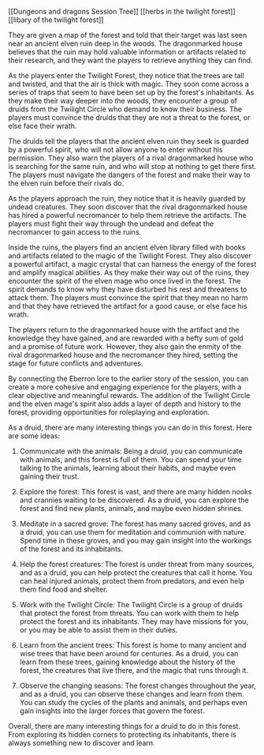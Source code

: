 [[Dungeons and dragons Session Tree]]
[[herbs in the twilight forest]]
[[libary of the twilight forest]]


 They are given a map of the forest and told that their target was last seen near an ancient elven ruin deep in the woods. The dragonmarked house believes that the ruin may hold valuable information or artifacts related to their research, and they want the players to retrieve anything they can find.

As the players enter the Twilight Forest, they notice that the trees are tall and twisted, and that the air is thick with magic. They soon come across a series of traps that seem to have been set up by the forest's inhabitants. As they make their way deeper into the woods, they encounter a group of druids from the Twilight Circle who demand to know their business. The players must convince the druids that they are not a threat to the forest, or else face their wrath.

The druids tell the players that the ancient elven ruin they seek is guarded by a powerful spirit, who will not allow anyone to enter without his permission. They also warn the players of a rival dragonmarked house who is searching for the same ruin, and who will stop at nothing to get there first. The players must navigate the dangers of the forest and make their way to the elven ruin before their rivals do.

As the players approach the ruin, they notice that it is heavily guarded by undead creatures. They soon discover that the rival dragonmarked house has hired a powerful necromancer to help them retrieve the artifacts. The players must fight their way through the undead and defeat the necromancer to gain access to the ruins.

Inside the ruins, the players find an ancient elven library filled with books and artifacts related to the magic of the Twilight Forest. They also discover a powerful artifact, a magic crystal that can harness the energy of the forest and amplify magical abilities. As they make their way out of the ruins, they encounter the spirit of the elven mage who once lived in the forest. The spirit demands to know why they have disturbed his rest and threatens to attack them. The players must convince the spirit that they mean no harm and that they have retrieved the artifact for a good cause, or else face his wrath.

The players return to the dragonmarked house with the artifact and the knowledge they have gained, and are rewarded with a hefty sum of gold and a promise of future work. However, they also gain the enmity of the rival dragonmarked house and the necromancer they hired, setting the stage for future conflicts and adventures.

By connecting the Eberron lore to the earlier story of the session, you can create a more cohesive and engaging experience for the players, with a clear objective and meaningful rewards. The addition of the Twilight Circle and the elven mage's spirit also adds a layer of depth and history to the forest, providing opportunities for roleplaying and exploration.

As a druid, there are many interesting things you can do in this forest. Here are some ideas:

1.  Communicate with the animals: Being a druid, you can communicate with animals, and this forest is full of them. You can spend your time talking to the animals, learning about their habits, and maybe even gaining their trust.
    
2.  Explore the forest: This forest is vast, and there are many hidden nooks and crannies waiting to be discovered. As a druid, you can explore the forest and find new plants, animals, and maybe even hidden shrines.
    
3.  Meditate in a sacred grove: The forest has many sacred groves, and as a druid, you can use them for meditation and communion with nature. Spend time in these groves, and you may gain insight into the workings of the forest and its inhabitants.
    
4.  Help the forest creatures: The forest is under threat from many sources, and as a druid, you can help protect the creatures that call it home. You can heal injured animals, protect them from predators, and even help them find food and shelter.
    
5.  Work with the Twilight Circle: The Twilight Circle is a group of druids that protect the forest from threats. You can work with them to help protect the forest and its inhabitants. They may have missions for you, or you may be able to assist them in their duties.
    
6.  Learn from the ancient trees: This forest is home to many ancient and wise trees that have been around for centuries. As a druid, you can learn from these trees, gaining knowledge about the history of the forest, the creatures that live there, and the magic that runs through it.
    
7.  Observe the changing seasons: The forest changes throughout the year, and as a druid, you can observe these changes and learn from them. You can study the cycles of the plants and animals, and perhaps even gain insights into the larger forces that govern the forest.
    

Overall, there are many interesting things for a druid to do in this forest. From exploring its hidden corners to protecting its inhabitants, there is always something new to discover and learn.